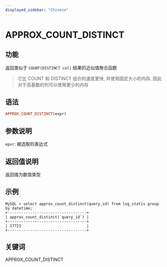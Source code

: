 ```yaml
---
displayed_sidebar: "Chinese"
---
```


# APPROX_COUNT_DISTINCT

## 功能

返回类似于 `COUNT(DISTINCT col)` 结果的近似值聚合函数
> 它比 COUNT 和 DISTINCT 组合的速度更快, 并使用固定大小的内存, 因此对于高基数的列可以使用更少的内存

## 语法

```Haskell
APPROX_COUNT_DISTINCT(expr)
```

## 参数说明

`epxr`: 被选取的表达式

## 返回值说明

返回值为数值类型

## 示例

```plain text
MySQL > select approx_count_distinct(query_id) from log_statis group by datetime;
+-----------------------------------+
| approx_count_distinct(`query_id`) |
+-----------------------------------+
| 17721                             |
+-----------------------------------+
```

## 关键词

APPROX_COUNT_DISTINCT
